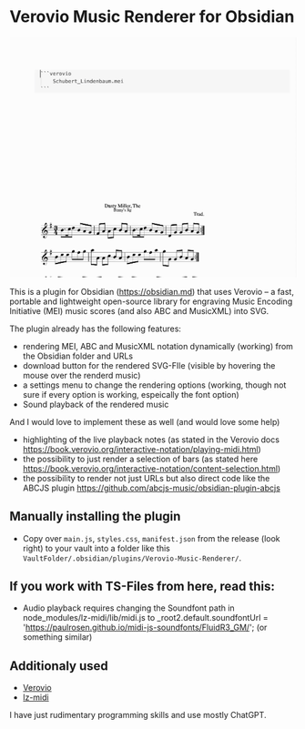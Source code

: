 # Verovio Music Renderer for Obsidian

![](Verovio-Plugin.gif)

This is a plugin for Obsidian (https://obsidian.md) that uses Verovio – a fast, portable and lightweight open-source library for engraving Music Encoding Initiative (MEI) music scores (and also ABC and MusicXML) into SVG.

The plugin already has the following features:
- rendering MEI, ABC and MusicXML notation dynamically (working) from the Obsidian folder and URLs
- download button for the rendered SVG-FIle (visible by hovering the mouse over the renderd music)
- a settings menu to change the rendering options (working, though not sure if every option is working, espeically the font option)
- Sound playback of the rendered music

And I would love to implement these as well (and would love some help)
-  highlighting of the live playback notes (as stated in the Verovio docs https://book.verovio.org/interactive-notation/playing-midi.html)
- the possibility to just render a selection of bars (as stated here https://book.verovio.org/interactive-notation/content-selection.html)
- the possibility to render not just URLs but also direct code like the ABCJS plugin https://github.com/abcjs-music/obsidian-plugin-abcjs


## Manually installing the plugin

- Copy over `main.js`, `styles.css`, `manifest.json` from the release (look right) to your vault into a folder like this `VaultFolder/.obsidian/plugins/Verovio-Music-Renderer/`.

## If you work with TS-Files from here, read this:
- Audio playback requires changing the Soundfont path in node_modules/lz-midi/lib/midi.js to 	_root2.default.soundfontUrl = 'https://paulrosen.github.io/midi-js-soundfonts/FluidR3_GM/'; (or something similar)


## Additionaly used
- [Verovio](https://github.com/rism-digital/verovio)
- [lz-midi](https://github.com/AAlittleWhite/lz-midi)

I have just rudimentary programming skills and use mostly ChatGPT.
